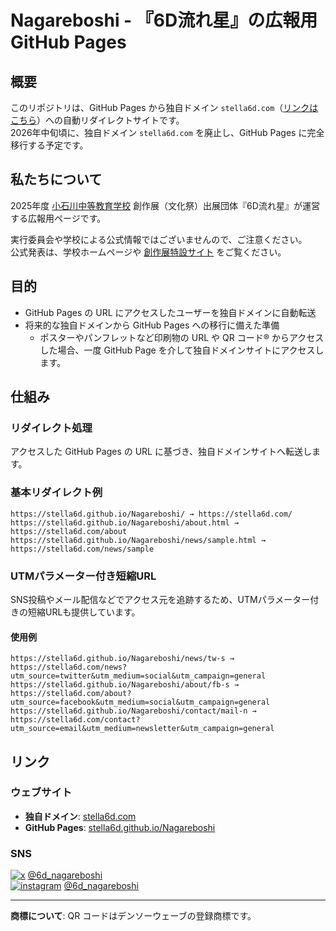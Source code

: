 # Nagareboshi - 『6D流れ星』の広報用 GitHub Pages

<!-- 
AI編集時の注意事項:
- このREADMEファイルは手動で調整済みです
- SNSバッジのスタイルやレイアウトを変更する前に必ず確認してください
- コメントアウトされたアイコンのみバージョンは保持してください
- 商標表記（QRコード、デンソーウェーブ）は必須です
- URLの形式（wwwあり/なし）は統一されています
-->

## 概要

このリポジトリは、GitHub Pages から独自ドメイン `stella6d.com`（[リンクはこちら](https://stella6d.com)）への自動リダイレクトサイトです。  
2026年中旬頃に、独自ドメイン `stella6d.com` を廃止し、GitHub Pages に完全移行する予定です。

## 私たちについて

2025年度 [小石川中等教育学校](https://www.metro.ed.jp/koishikawa-s/) 創作展（文化祭）出展団体『6D流れ星』が運営する広報用ページです。  
  
実行委員会や学校による公式情報ではございませんので、ご注意ください。  
公式発表は、学校ホームページや [創作展特設サイト](https://www.sousakuten.com/) をご覧ください。

## 目的

- GitHub Pages の URL にアクセスしたユーザーを独自ドメインに自動転送
- 将来的な独自ドメインから GitHub Pages への移行に備えた準備
  - ポスターやパンフレットなど印刷物の URL や QR コード® からアクセスした場合、一度 GitHub Page を介して独自ドメインサイトにアクセスします。

## 仕組み

### リダイレクト処理
アクセスした GitHub Pages の URL に基づき、独自ドメインサイトへ転送します。

### 基本リダイレクト例
```
https://stella6d.github.io/Nagareboshi/ → https://stella6d.com/
https://stella6d.github.io/Nagareboshi/about.html → https://stella6d.com/about
https://stella6d.github.io/Nagareboshi/news/sample.html → https://stella6d.com/news/sample
```

### UTMパラメーター付き短縮URL
SNS投稿やメール配信などでアクセス元を追跡するため、UTMパラメーター付きの短縮URLも提供しています。

#### 使用例
```
https://stella6d.github.io/Nagareboshi/news/tw-s → https://stella6d.com/news?utm_source=twitter&utm_medium=social&utm_campaign=general
https://stella6d.github.io/Nagareboshi/about/fb-s → https://stella6d.com/about?utm_source=facebook&utm_medium=social&utm_campaign=general
https://stella6d.github.io/Nagareboshi/contact/mail-n → https://stella6d.com/contact?utm_source=email&utm_medium=newsletter&utm_campaign=general
```

## リンク

### ウェブサイト
- **独自ドメイン**: [stella6d.com](https://stella6d.com/)  
- **GitHub Pages**: [stella6d.github.io/Nagareboshi](https://stella6d.github.io/Nagareboshi/)

### SNS
<!-- アイコンのみバージョン 消さないで！！
[![x](https://img.shields.io/badge/-x-000000?style=flat&logo=x&logoColor=white)](https://x.com/6d_nagareboshi)
[![instagram](https://img.shields.io/badge/-instagram-E4405F?style=flat&logo=instagram&logoColor=white)](https://www.instagram.com/6d_nagareboshi/)
-->
[![x](https://img.shields.io/badge/-x-000000?style=flat&logo=x&logoColor=white)](https://x.com/6d_nagareboshi) [@6d_nagareboshi](https://x.com/6d_nagareboshi)  
[![instagram](https://img.shields.io/badge/-instagram-E4405F?style=flat&logo=instagram&logoColor=white)](https://www.instagram.com/6d_nagareboshi/) [@6d_nagareboshi](https://www.instagram.com/6d_nagareboshi/)

---

**商標について**: QR コードはデンソーウェーブの登録商標です。
